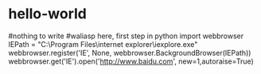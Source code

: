 # hello-world
#nothing to write
#waliasp here, first step in python
import webbrowser
IEPath = "C:\Program Files\internet explorer\iexplore.exe"
webbrowser.register('IE', None, webbrowser.BackgroundBrowser(IEPath))
webbrowser.get('IE').open('http://www.baidu.com', new=1,autoraise=True)

